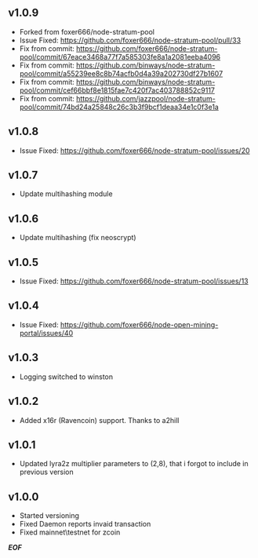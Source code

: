 ## v1.0.9
* Forked from foxer666/node-stratum-pool
* Issue Fixed: https://github.com/foxer666/node-stratum-pool/pull/33
* Fix from commit: https://github.com/foxer666/node-stratum-pool/commit/67eace3468a77f7a585303fe8a1a2081eeba4096
* Fix from commit: https://github.com/binways/node-stratum-pool/commit/a55239ee8c8b74acfb0d4a39a202730df27b1607
* Fix from commit: https://github.com/binways/node-stratum-pool/commit/cef66bbf8e1815fae7c420f7ac403788852c9117
* Fix from commit: https://github.com/jazzpool/node-stratum-pool/commit/74bd24a25848c26c3b3f9bcf1deaa34e1c0f3e1a

## v1.0.8
* Issue Fixed: https://github.com/foxer666/node-stratum-pool/issues/20

## v1.0.7
* Update multihashing module

## v1.0.6
* Update multihashing (fix neoscrypt)

## v1.0.5
* Issue Fixed: https://github.com/foxer666/node-stratum-pool/issues/13

## v1.0.4
* Issue Fixed: https://github.com/foxer666/node-open-mining-portal/issues/40

## v1.0.3
* Logging switched to winston

## v1.0.2
* Added x16r (Ravencoin) support. Thanks to a2hill

## v1.0.1
* Updated lyra2z multiplier parameters to (2,8), that i forgot to include in previous version

## v1.0.0
* Started versioning
* Fixed Daemon reports invaid transaction
* Fixed mainnet\testnet for zcoin

***EOF***
